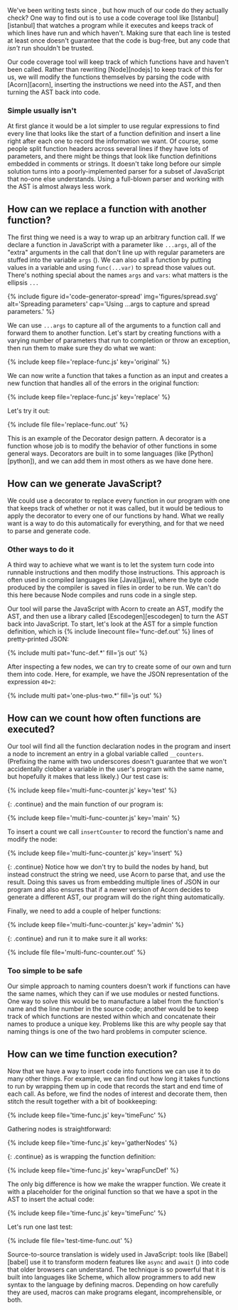 ---
---

We've been writing tests since <span x="unit-test"></span>,
but how much of our code do they actually check?
One way to find out is to use a <span g="code_coverage">code coverage</span> tool like [Istanbul][istanbul]
that watches a program while it executes
and keeps track of which lines have run and which haven't.
Making sure that each line is tested at least once doesn't guarantee that the code is bug-free,
but any code that *isn't* run shouldn't be trusted.

Our code coverage tool will keep track of which functions have and haven't been called.
Rather than rewriting [Node][nodejs] to keep track of this for us,
we will modify the functions themselves
by parsing the code with [Acorn][acorn],
inserting the instructions we need into the AST,
and then turning the AST back into code.

<div class="callout" markdown="1">

### Simple usually isn't

At first glance it would be a lot simpler
to use regular expressions to find every line that looks like the start of a function definition
and insert a line right after each one
to record the information we want.
Of course,
some people split function headers across several lines if they have lots of parameters,
and there might be things that look like function definitions embedded in comments or strings.
It doesn't take long before our simple solution turns into
a poorly-implemented parser for a subset of JavaScript that no-one else understands.
Using a full-blown parser and working with the AST is almost always less work.

</div>

## How can we replace a function with another function?

The first thing we need is a way to wrap up an arbitrary function call.
If we declare a function in JavaScript with a parameter like `...args`,
all of the "extra" arguments in the call that don't line up with regular parameters
are stuffed into the variable `args`
(<span f="code-generator-spread"></span>).
We can also call a function by putting values in a variable
and using `func(...var)` to spread those values out.
There's nothing special about the names `args` and `vars`:
what matters is the ellipsis `...`

{% include figure id='code-generator-spread' img='figures/spread.svg' alt='Spreading parameters' cap='Using ...args to capture and spread parameters.' %}

We can use `...args` to capture all of the arguments to a function call
and forward them to another function.
Let's start by creating functions with a varying number of parameters
that run to completion or throw an exception,
then run them to make sure they do what we want:

{% include keep file='replace-func.js' key='original' %}

We can now write a function that takes a function as an input
and creates a new function that handles all of the errors in the original function:

{% include keep file='replace-func.js' key='replace' %}

Let's try it out:

{% include file file='replace-func.out' %}

This is an example of the <span g="decorator_pattern">Decorator</span> design pattern.
A decorator is a function whose job is to modify the behavior of other functions
in some general ways.
Decorators are built in to some languages (like [Python][python]),
and we can add them in most others as we have done here.

## How can we generate JavaScript?

We could use a decorator to replace every function in our program
with one that keeps track of whether or not it was called,
but it would be tedious to apply the decorator to every one of our functions by hand.
What we really want is a way to do this automatically for everything,
and for that we need to parse and generate code.

<div class="callout" markdown="1">

### Other ways to do it

A third way to achieve what we want is
to let the system turn code into runnable instructions
and then modify those instructions.
This approach is often used in compiled languages like [Java][java],
where the <span g="byte_code">byte code</span> produced by the compiler is saved in files
in order to be run.
We can't do this here because Node compiles and runs code in a single step.

</div>

Our tool will parse the JavaScript with Acorn to create an AST,
modify the AST,
and then use a library called [Escodegen][escodegen] to turn the AST back into JavaScript.
To start,
let's look at the AST for a simple function definition,
which is {% include linecount file='func-def.out' %} lines of pretty-printed JSON:

{% include multi pat='func-def.*' fill='js out' %}

After inspecting a few nodes,
we can try to create some of our own and turn them into code.
Here,
for example,
we have the JSON representation of the expression `40+2`:

{% include multi pat='one-plus-two.*' fill='js out' %}

## How can we count how often functions are executed?

Our tool will find all the function declaration nodes in the program
and insert a node to increment an entry in a global variable called `__counters`.
(Prefixing the name with two underscores doesn't guarantee that
we won't accidentally clobber a variable in the user's program with the same name,
but hopefully it makes that less likely.)
Our test case is:

{% include keep file='multi-func-counter.js' key='test' %}

{: .continue}
and the main function of our program is:

{% include keep file='multi-func-counter.js' key='main' %}

To insert a count we call `insertCounter`
to record the function's name and modify the node:

{% include keep file='multi-func-counter.js' key='insert' %}

{: .continue}
Notice how we don't try to build the nodes by hand,
but instead construct the string we need,
use Acorn to parse that,
and use the result.
Doing this saves us from embedding multiple lines of JSON in our program
and also ensures that if a newer version of Acorn decides to generate a different AST,
our program will do the right thing automatically.

Finally,
we need to add a couple of helper functions:

{% include keep file='multi-func-counter.js' key='admin' %}

{: .continue}
and run it to make sure it all works:

{% include file file='multi-func-counter.out' %}

<div class="callout" markdown="1">

### Too simple to be safe

Our simple approach to naming counters doesn't work if functions can have the same names,
which they can if we use modules or <span g="nested_function">nested functions</span>.
One way to solve this would be to manufacture a label from the function's name
and the line number in the source code;
another would be to keep track of which functions are nested within which
and concatenate their names to produce a unique key.
Problems like this are why people say that naming things
is one of the <span g="two_hard_problems">two hard problems</span> in computer science.

</div>

## How can we time function execution?

Now that we have a way to insert code into functions
we can use it to do many other things.
For example,
we can find out how long it takes functions to run
by wrapping them up in code that records the start and end time of each call.
As before,
we find the nodes of interest and decorate them,
then stitch the result together with a bit of bookkeeping:

{% include keep file='time-func.js' key='timeFunc' %}

Gathering nodes is straightforward:

{% include keep file='time-func.js' key='gatherNodes' %}

{: .continue}
as is wrapping the function definition:

{% include keep file='time-func.js' key='wrapFuncDef' %}

The only big difference is how we make the wrapper function.
We create it with a placeholder for the original function
so that we have a spot in the AST to insert the actual code:

{% include keep file='time-func.js' key='timeFunc' %}

Let's run one last test:

{% include file file='test-time-func.out' %}

Source-to-source translation is widely used in JavaScript:
tools like [Babel][babel] use it to transform modern features like `async` and `await`
(<span x="async-programming"></span>)
into code that older browsers can understand.
The technique is so powerful that it is built into languages like Scheme,
which allow programmers to add new syntax to the language
by defining <span g="macro">macros</span>.
Depending on how carefully they are used,
macros can make programs elegant, incomprehensible, or both.
